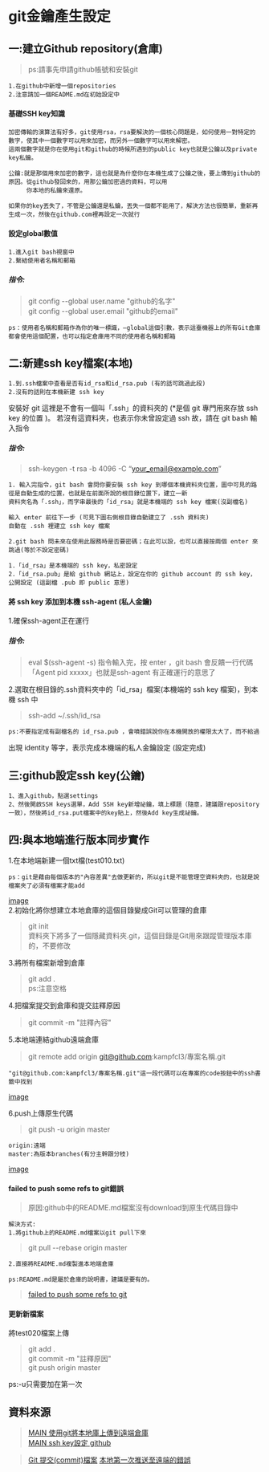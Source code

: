 # git金鑰產生設定
## 一:建立Github repository(倉庫)
> ps:請事先申請github帳號和安裝git
```
1.在github中新增一個repositories
2.注意請加一個README.md在初始設定中
```
#### 基礎SSH key知識
```
加密傳輸的演算法有好多，git使用rsa，rsa要解決的一個核心問題是，如何使用一對特定的數字，使其中一個數字可以用來加密，而另外一個數字可以用來解密。
這兩個數字就是你在使用git和github的時候所遇到的public key也就是公鑰以及private key私鑰。

公鑰:就是那個用來加密的數字，這也就是為什麼你在本機生成了公鑰之後，要上傳到github的原因。從github發回來的，用那公鑰加密過的資料，可以用  
     你本地的私鑰來還原。

如果你的key丟失了，不管是公鑰還是私鑰，丟失一個都不能用了，解決方法也很簡單，重新再生成一次，然後在github.com裡再設定一次就行
```
#### 設定global數值
```
1.進入git bash視窗中
2.繫結使用者名稱和郵箱
```
##### 指令: 
> git config --global user.name "github的名字"  
> git config --global user.email "github的email"  
```
ps：使用者名稱和郵箱作為你的唯一標識，–global這個引數，表示這臺機器上的所有Git倉庫都會使用這個配置，也可以指定倉庫用不同的使用者名稱和郵箱
```

## 二:新建ssh key檔案(本地)
```
1.到.ssh檔案中查看是否有id_rsa和id_rsa.pub (有的話可跳過此段)
2.沒有的話則在本機新建 ssh key
```
安裝好 git 這裡是不會有一個叫「.ssh」的資料夾的 (*是個 git 專門用來存放 ssh key 的位置 )。
若沒有這資料夾，也表示你未曾設定過 ssh
故，請在 git bash 輸入指令
##### 指令: 
> ssh-keygen -t rsa -b 4096 -C “your_email@example.com”

```
1. 輸入完指令，git bash 會問你要安裝 ssh key 到哪個本機資料夾位置，圖中可見的路徑是自動生成的位置，也就是在前面所說的根目錄位置下，建立一新
資料夾名為「.ssh」，而字串最後的「id_rsa」就是本機端的 ssh key 檔案(沒副檔名)

輸入 enter 前往下一步 (可見下圖右側根目錄自動建立了 .ssh 資料夾)
自動在 .ssh 裡建立 ssh key 檔案

2.git bash 問未來在使用此服務時是否要密碼；在此可以設，也可以直接按兩個 enter 來跳過(等於不設定密碼)
```
```
1.「id_rsa」是本機端的 ssh key，私密設定
2.「id_rsa.pub」是給 github 網站上，設定在你的 github account 的 ssh key，公開設定 (這副檔 .pub 即 public 意思)
```
#### 將 ssh key 添加到本機 ssh-agent (私人金鑰)
1.確保ssh-agent正在運行
##### 指令: 
> eval $(ssh-agent -s)
指令輸入完，按 enter ，git bash 會反饋一行代碼「Agent pid xxxxx」也就是ssh-agent 有正確運行的意思了

2.選取在根目錄的.ssh資料夾中的「id_rsa」檔案(本機端的 ssh key 檔案)，到本機 ssh 中
> ssh-add ~/.ssh/id_rsa
```
ps:不要指定成有副檔名的 id_rsa.pub ，會噴錯誤說你在本機開放的權限太大了，而不給過
```
出現 identity 等字，表示完成本機端的私人金鑰設定 (設定完成)

## 三:github設定ssh key(公鑰)
```
1、進入github，點選settings
2、然後開啟SSH keys選單，Add SSH key新增祕鑰，填上標題（隨意，建議跟repository一致），然後將id_rsa.put檔案中的key貼上，然後Add key生成祕鑰。
```
## 四:與本地端進行版本同步實作
1.在本地端新建一個txt檔(test010.txt)
```
ps：git是藉由每個版本的"內容差異"去做更新的，所以git是不能管理空資料夾的，也就是說檔案夾了必須有檔案才能add
```
[image](https://github.com/kampfcl3/git-/blob/main/pic/github(git)002.png)  
2.初始化將你想建立本地倉庫的這個目錄變成Git可以管理的倉庫
> git init  
資料夾下將多了一個隱藏資料夾.git，這個目錄是Git用來跟蹤管理版本庫的，不要修改

3.將所有檔案新增到倉庫
> git add .  
ps:注意空格  

4.把檔案提交到倉庫和提交註釋原因  
> git commit -m "註釋內容"  

5.本地端連結github遠端倉庫
> git remote add origin git@github.com:kampfcl3/專案名稱.git  
```
"git@github.com:kampfcl3/專案名稱.git"這一段代碼可以在專案的code按鈕中的ssh書籤中找到
```
[image](https://github.com/kampfcl3/git-/blob/main/pic/github(git)001.png)  

6.push上傳原生代碼  
> git push -u origin master    
```
origin:遠端
master:為版本branches(有分主幹跟分枝)
```
[image](https://github.com/kampfcl3/git-/blob/main/pic/github(git)003.png)  

#### failed to push some refs to git錯誤
> 原因:github中的README.md檔案沒有download到原生代碼目錄中

```
解決方式:
1.將github上的README.md檔案以git pull下來
```
> git pull --rebase origin master  
```
2.直接將README.md複製進本地端倉庫
```  

```
ps:README.md是屬於倉庫的說明書，建議是要有的。
```
> [failed to push some refs to git](https://www.jianshu.com/p/835e0a48c825)
#### 更新新檔案
將test020檔案上傳
> git add .  
> git commit -m "註釋原因"  
> git push origin master  

ps:-u只需要加在第一次
## 資料來源

> [MAIN 使用git將本地庫上傳到遠端倉庫](https://www.itread01.com/content/1547628496.html)  
> [MAIN ssh key設定 github](https://medium.com/@eason920/github-%E7%9A%84-ssh-%E5%8D%94%E8%AD%B0%E8%A8%AD%E5%AE%9A-%E4%B8%8A-45f26e4564f6)  

> [Git 提交(commit)檔案](https://blog.jaycetyle.com/2018/02/git-commit/)
> [本地第一次推送至遠端的錯誤](https://codertw.com/%E8%BB%9F%E9%AB%94%E9%96%8B%E7%99%BC%E5%B7%A5%E5%85%B7/24694/)
